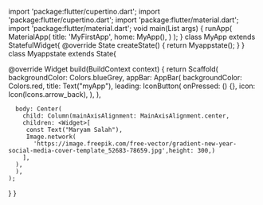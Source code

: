 
 import 'package:flutter/cupertino.dart';
import 'package:flutter/cupertino.dart';
import 'package:flutter/material.dart';
import 'package:flutter/material.dart';
void main(List<String> args) {
  runApp(
   MaterialApp(
     title: 'MyFirstApp',
     home: MyApp(),
   )
  );
}
class MyApp extends StatefulWidget{
  @override
  State<StatefulWidget> createState() {
  return Myappstate();
  }
}
class Myappstate extends State<MyApp>{

  @override
  Widget build(BuildContext context) {
    return Scaffold(
      backgroundColor: Colors.blueGrey,
      appBar: AppBar(
        backgroundColor: Colors.red,
        title: Text("myApp"),
        leading: IconButton(
          onPressed: () {},
          icon: Icon(Icons.arrow_back),
        ),
      ),

      body: Center(
        child: Column(mainAxisAlignment: MainAxisAlignment.center,
        children: <Widget>[
         const Text("Maryam Salah"),
         Image.network(
           'https://image.freepik.com/free-vector/gradient-new-year-social-media-cover-template_52683-78659.jpg',height: 300,)
        ],
      ),
      ),
    );
  }
}
